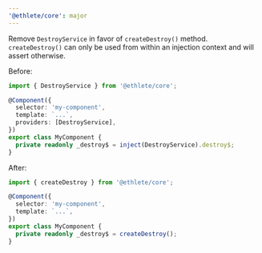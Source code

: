 ```yaml
---
'@ethlete/core': major
---
```


Remove `DestroyService` in favor of `createDestroy()` method. `createDestroy()` can only be used from within an injection context and will assert otherwise.

Before:

```ts
import { DestroyService } from '@ethlete/core';

@Component({
  selector: 'my-component',
  template: `...`,
  providers: [DestroyService],
})
export class MyComponent {
  private readonly _destroy$ = inject(DestroyService).destroy$;
}
```

After:

```ts
import { createDestroy } from '@ethlete/core';

@Component({
  selector: 'my-component',
  template: `...`,
})
export class MyComponent {
  private readonly _destroy$ = createDestroy();
}
```
